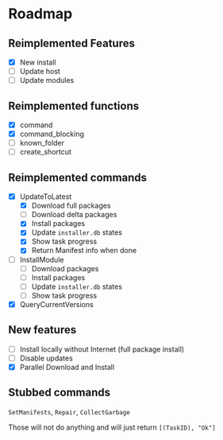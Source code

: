 # Roadmap

## Reimplemented Features

- [x] New install
- [ ] Update host
- [ ] Update modules

## Reimplemented functions

- [x] command
- [x] command_blocking
- [ ] known_folder
- [ ] create_shortcut

## Reimplemented commands
- [x] UpdateToLatest
    - [x] Download full packages
    - [ ] Download delta packages
    - [x] Install packages
    - [x] Update `installer.db` states
    - [x] Show task progress
    - [x] Return Manifest info when done

- [ ] InstallModule
    - [ ] Download packages
    - [ ] Install packages
    - [ ] Update `installer.db` states
    - [ ] Show task progress

- [x] QueryCurrentVersions

## New features
- [ ] Install locally without Internet (full package install)
- [ ] Disable updates
- [x] Parallel Download and Install

## Stubbed commands

`SetManifests`, `Repair`, `CollectGarbage`

Those will not do anything and will just return `[(TaskID), "Ok"]`
